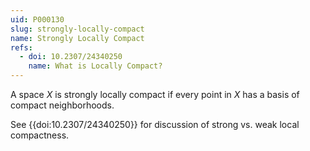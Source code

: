 ```yaml
---
uid: P000130
slug: strongly-locally-compact
name: Strongly Locally Compact
refs:
  - doi: 10.2307/24340250
    name: What is Locally Compact?
---
```

A space $X$ is strongly locally compact if every point in $X$ has a basis of
compact neighborhoods.

See {{doi:10.2307/24340250}} for discussion of strong vs. weak local compactness.